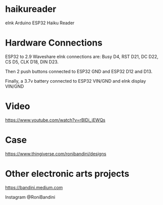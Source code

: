 # haikureader
eInk Arduino ESP32 Haiku Reader 

# Hardware Connections

ESP32 to 2.9 Waveshare eInk connections are: Busy D4, RST D21, DC D22, CS D5, CLK D18, DIN D23. 

Then 2 push buttons connected to ESP32 GND and ESP32 D12 and D13. 

Finally, a 3.7v battery connected to ESP32 VIN/GND and eInk display VIN/GND

# Video 
https://www.youtube.com/watch?v=rBlDi_jEWQs

# Case
https://www.thingiverse.com/ronibandini/designs

# Other electronic arts projects
https://bandini.medium.com

Instagram @RoniBandini


